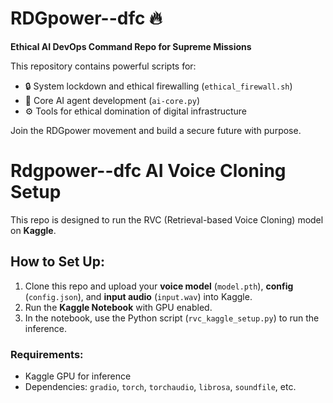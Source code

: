 # RDGpower--dfc 🔥

**Ethical AI DevOps Command Repo for Supreme Missions**

This repository contains powerful scripts for:
- 🔒 System lockdown and ethical firewalling (`ethical_firewall.sh`)
- 🧠 Core AI agent development (`ai-core.py`)
- ⚙️ Tools for ethical domination of digital infrastructure

Join the RDGpower movement and build a secure future with purpose.
# Rdgpower--dfc AI Voice Cloning Setup

This repo is designed to run the RVC (Retrieval-based Voice Cloning) model on **Kaggle**.

## How to Set Up:

1. Clone this repo and upload your **voice model** (`model.pth`), **config** (`config.json`), and **input audio** (`input.wav`) into Kaggle.
2. Run the **Kaggle Notebook** with GPU enabled.
3. In the notebook, use the Python script (`rvc_kaggle_setup.py`) to run the inference.

### Requirements:
- Kaggle GPU for inference
- Dependencies: `gradio`, `torch`, `torchaudio`, `librosa`, `soundfile`, etc.

